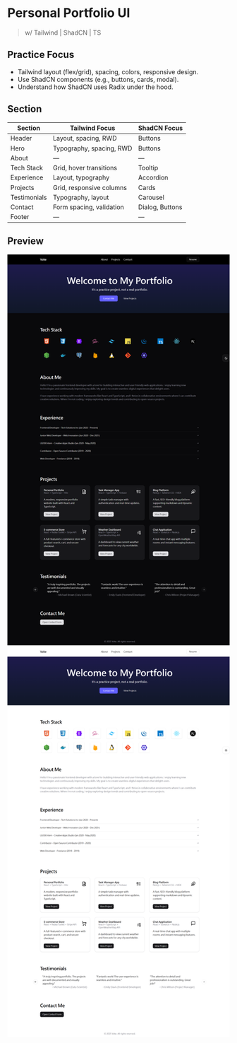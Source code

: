 # Personal Portfolio UI

> w/ Tailwind | ShadCN | TS

## Practice Focus

- Tailwind layout (flex/grid), spacing, colors, responsive design.
- Use ShadCN components (e.g., buttons, cards, modal).
- Understand how ShadCN uses Radix under the hood.

## Section

| Section      | Tailwind Focus           | ShadCN Focus    |
| ------------ | ------------------------ | --------------- |
| Header       | Layout, spacing, RWD     | Buttons         |
| Hero         | Typography, spacing, RWD | Buttons         |
| About        | —                        | —               |
| Tech Stack   | Grid, hover transitions  | Tooltip         |
| Experience   | Layout, typography       | Accordion       |
| Projects     | Grid, responsive columns | Cards           |
| Testimonials | Typography, layout       | Carousel        |
| Contact      | Form spacing, validation | Dialog, Buttons |
| Footer       | —                        | —               |

## Preview

<div>
  <img src="./public/preview-dark.png" />
  <img src="./public/preview-light.png" />
</div>
